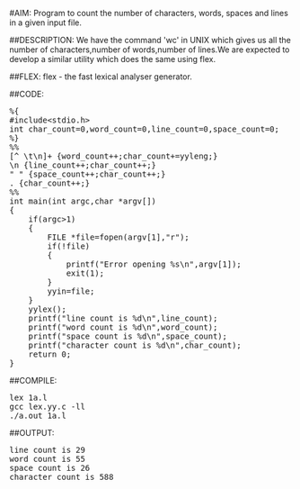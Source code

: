 #AIM:
 Program to count the number of characters, words, spaces and lines 
in a given input file.

##DESCRIPTION:
We have the command 'wc' in UNIX which gives us all the 
number of characters,number of words,number of lines.We are expected to develop a similar utility which does the same using flex.

##FLEX:  flex - the fast lexical analyser generator.




##CODE:

<pre>%{
#include&lt;stdio.h&gt;
int char_count=0,word_count=0,line_count=0,space_count=0;
%}
%%
[^ \t\n]+ {word_count++;char_count+=yyleng;}
\n {line_count++;char_count++;}
" " {space_count++;char_count++;}
. {char_count++;}
%%
int main(int argc,char *argv[])
{
	if(argc>1)
	{
		FILE *file=fopen(argv[1],"r");
		if(!file)
		{
			printf("Error opening %s\n",argv[1]);
			exit(1);
		}
		yyin=file;
	}
	yylex();
	printf("line count is %d\n",line_count);
	printf("word count is %d\n",word_count);
	printf("space count is %d\n",space_count);
	printf("character count is %d\n",char_count);
	return 0;
}</pre>

##COMPILE:
<pre>lex 1a.l
gcc lex.yy.c -ll
./a.out 1a.l</pre>

##OUTPUT:
<pre>line count is 29
word count is 55
space count is 26
character count is 588</pre>
